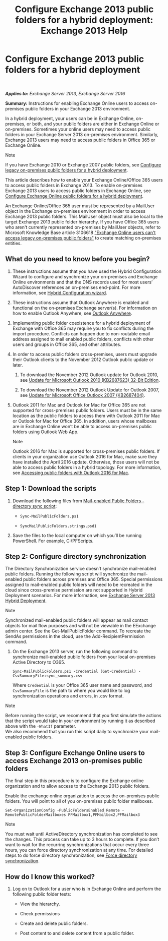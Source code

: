 ﻿---
title: 'Configure Exchange 2013 public folders for a hybrid deployment: Exchange 2013 Help'
TOCTitle: Configure Exchange 2013 public folders for a hybrid deployment
ms:assetid: b828520f-022c-4fcb-ab68-e1c330e87c33
ms:mtpsurl: https://technet.microsoft.com/en-us/library/Dn986544(v=EXCHG.150)
ms:contentKeyID: 70319376
ms.date: 12/10/2017
mtps_version: v=EXCHG.150
---

# Configure Exchange 2013 public folders for a hybrid deployment

 

_**Applies to:** Exchange Server 2013, Exchange Server 2016_


**Summary:** Instructions for enabling Exchange Online users to access on-premises public folders in your Exchange 2013 environment.

In a hybrid deployment, your users can be in Exchange Online, on-premises, or both, and your public folders are either in Exchange Online or on-premises. Sometimes your online users may need to access public folders in your Exchange Server 2013 on-premises environment. Similarly, Exchange 2013 users may need to access public folders in Office 365 or Exchange Online.


> [!NOTE]
> If you have Exchange 2010 or Exchange 2007 public folders, see <A href="configure-legacy-on-premises-public-folders-for-a-hybrid-deployment-exchange-2013-help.md">Configure legacy on-premises public folders for a hybrid deployment</A>.



This article describes how to enable your Exchange Online/Office 365 users to access public folders in Exchange 2013. To enable on-premises Exchange 2013 users to access public folders in Exchange Online, see [Configure Exchange Online public folders for a hybrid deployment](configure-exchange-online-public-folders-for-a-hybrid-deployment-exchange-2013-help.md).

An Exchange Online/Office 365 user must be represented by a MailUser object in the Exchange on-premises environment in order to access Exchange 2013 public folders. This MailUser object must also be local to the target Exchange 2013 public folder hierarchy. If you have Office 365 users who aren't currently represented on-premises by MailUser objects, refer to Microsoft Knowledge Base article 3106618 ["Exchange Online users can't access legacy on-premises public folders"](https://go.microsoft.com/fwlink/p/?linkid=699451) to create matching on-premises entities.

## What do you need to know before you begin?

1.  These instructions assume that you have used the Hybrid Configuration Wizard to configure and synchronize your on-premises and Exchange Online environments and that the DNS records used for most users’ AutoDiscover references an on-premises end-point. For more information, see [Hybrid Configuration wizard](hybrid-configuration-wizard-exchange-2013-help.md).

2.  These instructions assume that Outlook Anywhere is enabled and functional on the on-premises Exchange server(s). For information on how to enable Outlook Anywhere, see [Outlook Anywhere](https://technet.microsoft.com/en-us/library/bb123741\(v=exchg.150\)).

3.  Implementing public folder coexistence for a hybrid deployment of Exchange with Office 365 may require you to fix conflicts during the import procedure. Conflicts can happen due to non-routable email address assigned to mail enabled public folders, conflicts with other users and groups in Office 365, and other attributes.

4.  In order to access public folders cross-premises, users must upgrade their Outlook clients to the November 2012 Outlook public update or later.
    
    1.  To download the November 2012 Outlook update for Outlook 2010, see [Update for Microsoft Outlook 2010 (KB2687623) 32-Bit Edition](https://www.microsoft.com/en-us/download/details.aspx?id=35702).
    
    2.  To download the November 2012 Outlook Update for Outlook 2007, see [Update for Microsoft Office Outlook 2007 (KB2687404)](https://www.microsoft.com/en-us/download/details.aspx?id=35718).

5.  Outlook 2011 for Mac and Outlook for Mac for Office 365 are not supported for cross-premises public folders. Users must be in the same location as the public folders to access them with Outlook 2011 for Mac or Outlook for Mac for Office 365. In addition, users whose mailboxes are in Exchange Online won’t be able to access on-premises public folders using Outlook Web App.
    

    > [!NOTE]
    > Outlook 2016 for Mac is supported for cross-premises public folders. If clients in your organization use Outlook 2016 for Mac, make sure they have installed the April 2016 update. Otherwise, those users will not be able to access public folders in a hybrid topology. For more information, see <A href="https://technet.microsoft.com/en-us/library/mt788631(v=exchg.150)">Accessing public folders with Outlook 2016 for Mac</A>.



## Step 1: Download the scripts

1.  Download the following files from [Mail-enabled Public Folders - directory sync script](https://www.microsoft.com/en-us/download/details.aspx?id=46381):
    
      - `Sync-MailPublicFolders.ps1`
    
      - `SyncMailPublicFolders.strings.psd1`

2.  Save the files to the local computer on which you’ll be running PowerShell. For example, C:\\PFScripts.

## Step 2: Configure directory synchronization

The Directory Synchronization service doesn’t synchronize mail-enabled public folders. Running the following script will synchronize the mail-enabled public folders across premises and Office 365. Special permissions assigned to mail-enabled public folders will need to be recreated in the cloud since cross-premise permission are not supported in Hybrid Deployment scenarios. For more information, see [Exchange Server 2013 Hybrid Deployment](exchange-server-hybrid-deployments-exchange-2013-help.md).


> [!NOTE]
> Synchronized mail-enabled public folders will appear as mail contact objects for mail flow purposes and will not be viewable in the EExchange admin center. See the Get-MailPublicFolder command. To recreate the SendAs permissions in the cloud, use the Add-RecipientPermission command.



1.  On the Exchange 2013 server, run the following command to synchronize mail-enabled public folders from your local on-premises Active Directory to O365.
    
        Sync-MailPublicFolders.ps1 -Credential (Get-Credential) -CsvSummaryFile:sync_summary.csv
    
    Where `Credential` is your Office 365 user name and password, and `CsvSummaryFile` is the path to where you would like to log synchronization operations and errors, in .csv format.


> [!NOTE]
> Before running the script, we recommend that you first simulate the actions that the script would take in your environment by running it as described above with the <CODE>-WhatIf</CODE> parameter.<BR>We also recommend that you run this script daily to synchronize your mail-enabled public folders.



## Step 3: Configure Exchange Online users to access Exchange 2013 on-premises public folders

The final step in this procedure is to configure the Exchange online organization and to allow access to the Exchange 2013 public folders.

Enable the exchange online organization to access the on-premises public folders. You will point to all of you on-premises public folder mailboxes.

    Set-OrganizationConfig -PublicFoldersEnabled Remote -RemotePublicFolderMailboxes PFMailbox1,PFMailbox2,PFMailbox3


> [!NOTE]
> You must wait until ActiveDirectory synchronization has completed to see the changes. This process can take up to 3 hours to complete. If you don’t want to wait for the recurring synchronizations that occur every three hours, you can force directory synchronization at any time. For detailed steps to do force directory synchronization, see <A href="http://technet.microsoft.com/en-us/library/jj151771.aspx">Force directory synchronization</A>.



## How do I know this worked?

1.  Log on to Outlook for a user who is in Exchange Online and perform the following public folder tests:
    
      - View the hierarchy.
    
      - Check permissions
    
      - Create and delete public folders.
    
      - Post content to and delete content from a public folder.

